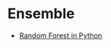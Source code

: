 
# Ensemble
- [Random Forest in Python](https://towardsdatascience.com/random-forest-in-python-24d0893d51c0)
